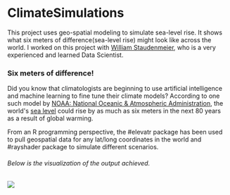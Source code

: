 # ClimateSimulations
This project uses geo-spatial modeling to simulate sea-level rise. It shows what six meters of difference(sea-level rise) might look like across the world.
I worked on this project with [William Staudenmeier](https://github.com/WilliamStaudenmeier), who is a very experienced and learned Data Scientist. 

### Six meters of difference!
Did you know that climatologists are beginning to use artificial intelligence and machine learning to fine tune their climate models? According to one such model by [NOAA: National Oceanic & Atmospheric Administration](https://www.noaa.gov/), the world's [sea level](https://coast.noaa.gov/digitalcoast/tools/slr.html) could rise by as much as six meters in the next 80 years as a result of global warming.

From an R programming perspective, the #elevatr package has been used to pull geospatial data for any lat/long coordinates in the world and #rayshader package to simulate different scenarios.

###### Below is the visualization of the output achieved.
![](https://github.com/krishangi-deka/ClimateSimulations/blob/master/SeaLevelRise.gif)
